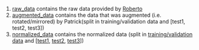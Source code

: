 1) [raw_data](https://github.com/erikwu1220/DS-AI/tree/main/data/raw_datasets) contains the raw data provided by [Roberto](https://github.com/RBTV1/SWE-GNN-paper-repository-) 
2) [augmented_data](https://github.com/erikwu1220/DS-AI/tree/main/data/augmented_data) contains the data that was augmented (i.e. rotated/mirrored) by Patrick(split in training/validation data and [test1, test2, test3])
3) [normalized_data](https://github.com/erikwu1220/DS-AI/tree/main/data/normalized_data) contains the normalized data (split in [training/validation data](https://github.com/erikwu1220/DS-AI/tree/main/data/normalized_data/tra_val) and [[test1](https://github.com/erikwu1220/DS-AI/tree/main/data/normalized_data/test1), [test2](https://github.com/erikwu1220/DS-AI/tree/main/data/normalized_data/test2), [test3](https://github.com/erikwu1220/DS-AI/tree/main/data/normalized_data/test3)])